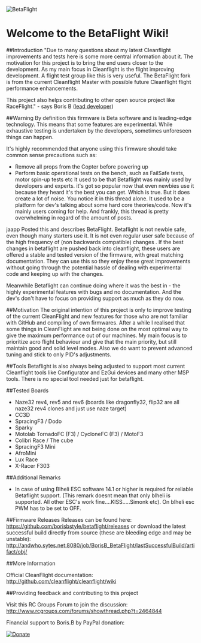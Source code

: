 ![BetaFlight](http://static.rcgroups.net/forums/attachments/6/1/0/3/7/6/a9088900-228-bf_logo.jpg)
# Welcome to the BetaFlight Wiki!

##Introduction
"Due to many questions about my latest Cleanflight improvements and tests here is some more central information about it. The motivation for this project is to bring the end users closer to the development. As my main focus in Cleanflight is the flight improving development. A flight test group like this is very useful.
The BetaFlight fork is from the current Cleanflight Master with possible future Cleanflight flight performance enhancements.

This project also helps contributing to other open source project like RaceFlight." - says Boris B ([lead developer](http://www.youtube.com/user/bozic1982/featured))


##Warning
By definition this firmware is Beta software and is leading-edge technology. This means that some features are experimental. While exhaustive testing is undertaken by the developers, sometimes unforeseen things can happen.

It's highly recommended that anyone using this firmware should take common sense precautions such as:

* Remove all props from the Copter before powering up
* Perform basic operational tests on the bench, such as FailSafe tests, motor spin-up tests etc
It used to be that Betaflight was mainly used by developers and experts. it's got so popular now that even newbies use it because they heard it's the best you can get. Which is true. But it does create a lot of noise. You notice it in this thread alone. It used to be a platform for dev's talking about some hard core theories/code. Now it's mainly users coming for help. And frankly, this thread is pretty overwhelming in regard of the amount of posts.

jaapp Posted this and describes BetaFlight.
 Betaflight is not newbie safe, even though many starters use it. It is not even regular user safe because of the high frequency of (non backwards compatible) changes . If the best changes in betaflight are pushed back into cleanflight, these users are offered a stable and tested version of the firmware, with great matching documentation. They can use this so they enjoy these great improvements without going through the potential hassle of dealing with experimental code and keeping up with the changes.

Meanwhile Betaflight can continue doing where it was the best in - the highly experimental features with bugs and no documentation. And the dev's don't have to focus on providing support as much as they do now.

##Motivation
The original intention of this project is only to improve testing of the current CleanFlight and new features for those who are not familiar with GitHub and compiling of own firmwares. 
After a while I realised that some things in CleanFlight are not being done on the most optimal way to give the maximum performance out of our machines.  My main focus is to prioritize acro flight behaviour and give that the main priority, but still maintain good and solid level modes. Also we do want to prevent advanced tuning and stick to only PID's adjustments. 

##Tools
Betaflight is also always being adjusted to support most current Cleanflight tools like Configurator and EzGui devices and many other MSP tools. There is no special tool needed just for betaflight.

##Tested Boards
- Naze32 rev4, rev5 and rev6 (boards like dragonfly32, flip32 are all naze32 rev4 clones and just use naze target)
- CC3D
- SpracingF3 / Dodo
- Sparky
- Motolab TornadoFC (F3) / CycloneFC (F3) / MotoF3
- Colibri Race / The cube
- SpracingF3 Mini
- AfroMini
- Lux Race
- X-Racer F303

##Additional Remarks
- In case of using Blheli ESC software 14.1 or higher is required for reliable Betaflight support. (This remark doesnt mean that only blheli is supported. All other ESC's work fine....KISS.....Simonk etc).
On blheli esc PWM has to be set to OFF.

##Firmware Releases
Releases can be found here: https://github.com/borisbstyle/betaflight/releases or download the latest successful build directly from source (these are bleeding edge and may be unstable): http://andwho.sytes.net:8080/job/BorisB_BetaFlight/lastSuccessfulBuild/artifact/obj/

##More Information

Official CleanFlight documentation: http://github.com/cleanflight/cleanflight/wiki

##Providing feedback and contributing to this project

Visit this RC Groups Forum to join the discussion: http://www.rcgroups.com/forums/showthread.php?t=2464844

Financial support to Boris.B by PayPal donation:

[![Donate](https://www.paypalobjects.com/en_US/NL/i/btn/btn_donateCC_LG.gif)](https://www.paypal.com/nl/cgi-bin/webscr?cmd=_flow&SESSION=FrZqX4LdihqTA-IsyvlDXY09Eq7UX4Ghxn9eIOQMOBHVPegu-iRC6CHOdQi&dispatch=5885d80a13c0db1f8e263663d3faee8d64ad11bbf4d2a5a1a0d303a50933f9b2)